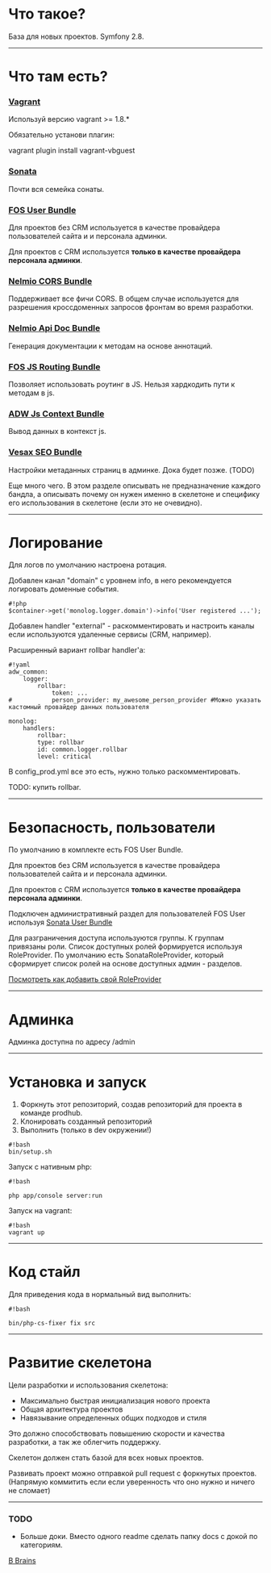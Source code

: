 # Что такое? #
База для новых проектов. Symfony 2.8.
***
# Что там есть? #

### [Vagrant](https://www.vagrantup.com/) ###
Используй версию vagrant >= 1.8.*

Обязательно установи плагин:

vagrant plugin install vagrant-vbguest

### [Sonata](https://sonata-project.org/) ###
Почти вся семейка сонаты.

### [FOS User Bundle](https://github.com/FriendsOfSymfony/FOSUserBundle) ###
Для проектов без CRM используется в качестве провайдера пользователей сайта и и персонала админки.

Для проектов с CRM используется **только в качестве провайдера персонала админки**.

### [Nelmio CORS Bundle](https://github.com/nelmio/NelmioCorsBundle) ###
Поддерживает все фичи CORS. В общем случае используется для разрешения кроссдоменных запросов фронтам во время разработки.

### [Nelmio Api Doc Bundle](https://github.com/nelmio/NelmioApiDocBundle) ###
Генерация документации к методам на основе аннотаций.

### [FOS JS Routing Bundle](https://github.com/FriendsOfSymfony/FOSJsRoutingBundle) ###
Позволяет использовать роутинг в JS. Нельзя хардкодить пути к методам в js.

### [ADW Js Context Bundle](https://bitbucket.org/prodhub/js-context-bundle) ###
Вывод данных в контекст js.

### [Vesax SEO Bundle](https://github.com/Vesax/SEOBundle) ###
Настройки метаданных страниц в админке. Дока будет позже. (TODO)


Еще много чего. В этом разделе описывать не предназначение каждого бандла, а описывать почему он нужен именно в скелетоне и специфику его использования в скелетоне (если это не очевидно).
***
# Логирование #
Для логов по умолчанию настроена ротация. 

Добавлен канал "domain" с уровнем info, в него рекомендуется логировать доменные события.
```
#!php
$container->get('monolog.logger.domain')->info('User registered ...');
```
Добавлен handler "external" - раскомментировать и настроить каналы если используются удаленные сервисы (CRM, например).

Расширенный вариант rollbar handler'а:

```
#!yaml
adw_common:
    logger:
        rollbar:
            token: ...
#           person_provider: my_awesome_person_provider #Можно указать кастомный провайдер данных пользователя

monolog:
    handlers:
        rollbar:
        type: rollbar
        id: common.logger.rollbar
        level: critical
```
В config_prod.yml все это есть, нужно только раскомментировать.

TODO: купить rollbar.
***
# Безопасность, пользователи #
По умолчанию в комплекте есть FOS User Bundle.

Для проектов без CRM используется в качестве провайдера пользователей сайта и и персонала админки.

Для проектов с CRM используется **только в качестве провайдера персонала админки**.

Подключен административный раздел для пользователей FOS User используя [Sonata User Bundle](https://sonata-project.org/bundles/user/master/doc/reference/installation.html)

Для разграничения доступа используются группы. К группам привязаны роли. 
Список доступных ролей формируется используя RoleProvider. По умолчанию есть SonataRoleProvider, который сформирует список ролей на основе доступных админ - разделов. 

[Посмотреть как добавить свой RoleProvider ](https://github.com/Vesax/AdminExtraBundle/blob/master/README.md) 
***
# Админка #
Админка доступна по адресу /admin
***
# Установка и запуск #
1. Форкнуть этот репозиторий, создав репозиторий для проекта в команде prodhub.
2. Клонировать созданный репозиторий
3. Выполнить (только в dev окружении!)

```
#!bash
bin/setup.sh
```

Запуск с нативным php:

```
#!bash

php app/console server:run
```
Запуск на vagrant:

```
#!bash
vagrant up
```
***
# Код стайл #
Для приведения кода в нормальный вид выполнить:

```
#!bash

bin/php-cs-fixer fix src
```

***
# Развитие скелетона #
Цели разработки и использования скелетона:

* Максимально быстрая инициализация нового проекта
* Общая архитектура проектов
* Навязывание определенных общих подходов и стиля

Это должно способствовать повышению скорости и качества разработки, а так же облегчить поддержку.

Скелетон должен стать базой для всех новых проектов. 

Развивать проект можно отправкой pull request с форкнутых проектов. (Напрямую коммитить если если уверенность что оно нужно и ничего не сломает)
***
### TODO ###
* Больше доки. Вместо одного readme сделать папку docs с докой по категориям.

[В Brains](http://brains.production.adwatch.ru/backend/skeleton)
